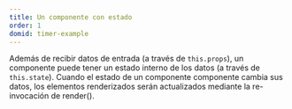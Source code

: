 ```yaml
---
title: Un componente con estado
order: 1
domid: timer-example
---
```


Además de recibir datos de entrada (a través de `this.props`), un componente puede tener un estado interno de los datos (a través de `this.state`). Cuando el estado de un componente componente cambia sus datos, los elementos renderizados serán actualizados mediante la re-invocación de render().
